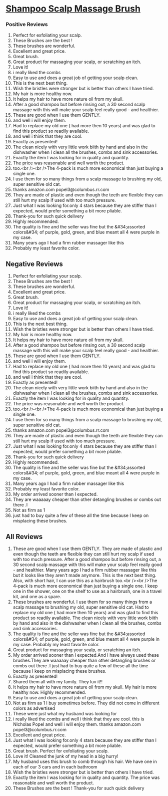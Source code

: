 # [Shampoo Scalp Massage Brush](https://products.checkmycream.com/products/Shampoo-Scalp-Massage-Brush.html)

### Positive Reviews

<ol>
      <li>Perfect for exfoliating your scalp.</li>
      <li>These Brushes are the best !</li>
      <li>These brushes are wonderful.</li>
      <li>Excellent and great price.</li>
      <li>Great brush.  </li>
      <li>Great product for massaging your scalp, or scratching an itch.</li>
      <li>Love it!</li>
      <li>i really liked the combs</li>
      <li>Easy to use and does a great job of getting your scalp clean.</li>
      <li>This is the next best thing.</li>
      <li>Wish the bristles were stronger but is better than others I have tried.</li>
      <li>My hair is more healthy now.</li>
      <li>It helps my hair to have more nature oil from my skull.</li>
      <li>After a good shampoo but before rinsing out, a 30 second scalp massage with this will make your scalp feel really good - and healthier.</li>
      <li>These are good when I use them GENTLY.</li>
      <li>and well i will enjoy them.</li>
      <li>Had to replace my old one ( had more then 10 years) and was glad to find this product so readily available.</li>
      <li>and well i think that they are cool.</li>
      <li>Exactly as presented!</li>
      <li>The clean nicely with very little work biith by hand and also in the dishwasher when I clean all the brushes, combs and sink accessories.</li>
      <li>Exactly the item I was looking for in quality and quantity.  </li>
      <li>The price was reasonable and well worth the product.</li>
      <li>too.&lt;br /&gt;&lt;br /&gt;The 4-pack is much more economical than just buying a single one.</li>
      <li>I use them for so many things from a scalp massage to brushing my old, super sensitive old cat.</li>
      <li>thanks amazon.com popel3@columbus.rr.com</li>
      <li>They are made of plastic and even though the teeth are flexible they can still hurt my scalp if used with too much pressure.</li>
      <li>Just what I was looking for.only 4 stars because they are stiffer than I expected, would prefer something a bit more pliable.</li>
      <li>Thank-you for such quick delivery</li>
      <li>Highly recommended.</li>
      <li>The quality is fine and the seller was fine but the &amp;#34;assorted colors&amp;#34; of purple, gold, green, and blue meant all 4 were purple in my case.</li>
      <li>Many years ago I had a firm rubber massager like this</li>
      <li>Probably my least favorite color.</li>
</ol>


<h2>Negative Reviews</h2>
<ol>
<li> Perfect for exfoliating your scalp.</li>
<li> These Brushes are the best !</li>
<li> These brushes are wonderful.</li>
<li> Excellent and great price.</li>
<li> Great brush.  </li>
<li> Great product for massaging your scalp, or scratching an itch.</li>
<li> Love it!</li>
<li> i really liked the combs</li>
<li> Easy to use and does a great job of getting your scalp clean.</li>
<li> This is the next best thing.</li>
<li> Wish the bristles were stronger but is better than others I have tried.</li>
<li> My hair is more healthy now.</li>
<li> It helps my hair to have more nature oil from my skull.</li>
<li> After a good shampoo but before rinsing out, a 30 second scalp massage with this will make your scalp feel really good - and healthier.</li>
<li> These are good when I use them GENTLY.</li>
<li> and well i will enjoy them.</li>
<li> Had to replace my old one ( had more then 10 years) and was glad to find this product so readily available.</li>
<li> and well i think that they are cool.</li>
<li> Exactly as presented!</li>
<li> The clean nicely with very little work biith by hand and also in the dishwasher when I clean all the brushes, combs and sink accessories.</li>
<li> Exactly the item I was looking for in quality and quantity.  </li>
<li> The price was reasonable and well worth the product.</li>
<li> too.&lt;br /&gt;&lt;br /&gt;The 4-pack is much more economical than just buying a single one.</li>
<li> I use them for so many things from a scalp massage to brushing my old, super sensitive old cat.</li>
<li> thanks amazon.com popel3@columbus.rr.com</li>
<li> They are made of plastic and even though the teeth are flexible they can still hurt my scalp if used with too much pressure.</li>
<li> Just what I was looking for.only 4 stars because they are stiffer than I expected, would prefer something a bit more pliable.</li>
<li> Thank-you for such quick delivery</li>
<li> Highly recommended.</li>
<li> The quality is fine and the seller was fine but the &amp;#34;assorted colors&amp;#34; of purple, gold, green, and blue meant all 4 were purple in my case.</li>
<li> Many years ago I had a firm rubber massager like this</li>
<li> Probably my least favorite color.</li>
<li> My order arrived sooner than I expected.</li>
<li> They are waaaaay cheaper than other detangling brushes or combs out there .I</li>
<li> Not as firm as 1</li>
<li> just had to buy quite a few of these all the time because I keep on misplacing these brushes.</li>
</ol>

<h2>All Reviews</h2>

<ol>
    <li> These are good when I use them GENTLY. They are made of plastic and even though the teeth are flexible they can still hurt my scalp if used with too much pressure. After a good shampoo but before rinsing out, a 30 second scalp massage with this will make your scalp feel really good - and healthier. Many years ago I had a firm rubber massager like this but it looks like they aren&#x27;t made anymore. This is the next best thing. Also, with short hair, I can use this as a hairbrush too.&lt;br /&gt;&lt;br /&gt;The 4-pack is much more economical than just buying a single one. I keep one in the shower, one on the shelf to use as a hairbrush, one in a travel kit, and one as a spare.</li>
    <li> These brushes are wonderful. I use them for so many things from a scalp massage to brushing my old, super sensitive old cat. Had to replace my old one ( had more then 10 years) and was glad to find this product so readily available. The clean nicely with very little work biith by hand and also in the dishwasher when I clean all the brushes, combs and sink accessories.</li>
    <li> The quality is fine and the seller was fine but the &amp;#34;assorted colors&amp;#34; of purple, gold, green, and blue meant all 4 were purple in my case. Probably my least favorite color.</li>
    <li> Great product for massaging your scalp, or scratching an itch.</li>
    <li> My order arrived sooner than I expected.And I have always used these brushes.They are waaaaay cheaper than other detangling brushes or combs out there .I just had to buy quite a few of these all the time because I keep on misplacing these brushes.</li>
    <li> Exactly as presented!</li>
    <li> Shared them all with my family. They luv it!!</li>
    <li> It helps my hair to have more nature oil from my skull. My hair is more healthy now. Highly recommended.</li>
    <li> Easy to use and does a great job of getting your scalp clean.</li>
    <li> Not as firm as 1 I buy sometimes before. They did not come in different colors as advertised</li>
    <li> These were just what my husband was looking for</li>
    <li> i really liked the combs and well i think that they are cool. this is NIcholas Popel and well i will enjoy them. thanks amazon.com popel3@columbus.rr.com</li>
    <li> Excellent and great price.</li>
    <li> Just what I was looking for.only 4 stars because they are stiffer than I expected, would prefer something a bit more pliable.</li>
    <li> Great brush.  Perfect for exfoliating your scalp.</li>
    <li> Love it! Cleaned the junk of my head in a big hurry!</li>
    <li> My husband uses this brush to comb through his hair. We have one in each of our 3 cars and in each bathroom</li>
    <li> Wish the bristles were stronger but is better than others I have tried.</li>
    <li> Exactly the item I was looking for in quality and quantity.  The price was reasonable and well worth the product.</li>
    <li> These Brushes are the best ! Thank-you for such quick delivery</li>
</ol>




